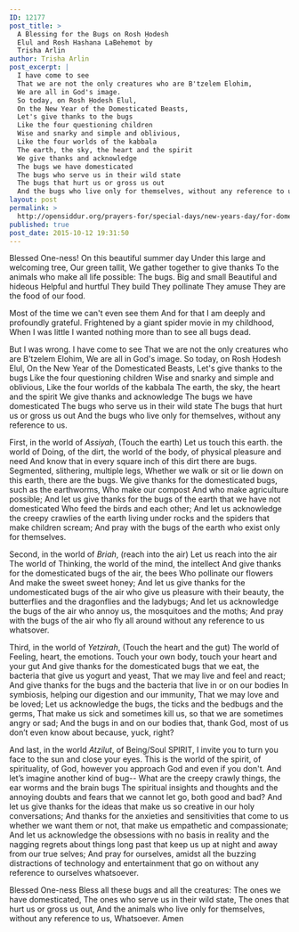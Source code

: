 ```yaml
---
ID: 12177
post_title: >
  A Blessing for the Bugs on Rosh Ḥodesh
  Elul and Rosh Hashana LaBehemot by
  Trisha Arlin
author: Trisha Arlin
post_excerpt: |
  I have come to see
  That we are not the only creatures who are B'tzelem Elohim,
  We are all in God's image.
  So today, on Rosh Ḥodesh Elul,
  On the New Year of the Domesticated Beasts,
  Let's give thanks to the bugs
  Like the four questioning children
  Wise and snarky and simple and oblivious,
  Like the four worlds of the kabbala
  The earth, the sky, the heart and the spirit
  We give thanks and acknowledge
  The bugs we have domesticated
  The bugs who serve us in their wild state
  The bugs that hurt us or gross us out
  And the bugs who live only for themselves, without any reference to us.
layout: post
permalink: >
  http://opensiddur.org/prayers-for/special-days/new-years-day/for-domesticated-animals/a-blessing-for-the-bugs-on-rosh-hodesh-elul-and-rosh-hashana-labehemot-by-trisha-arlin/
published: true
post_date: 2015-10-12 19:31:50
---
```

<div class="english">
Blessed One-ness!
On this beautiful summer day
Under this large and welcoming tree,
Our green tallit,
We gather together to give thanks
To the animals who make all life possible:
The bugs.
Big and small
Beautiful and hideous
Helpful and hurtful
They build
They pollinate
They amuse
They are the food of our food.

Most of the time we can't even see them
And for that I am deeply and profoundly grateful.
Frightened by a giant spider movie in my childhood,
When I was little I wanted nothing more than to see all bugs dead.

But I was wrong.
I have come to see
That we are not the only creatures who are B'tzelem Elohim,
We are all in God's image.
So today, on Rosh Ḥodesh Elul,
On the New Year of the Domesticated Beasts,
Let's give thanks to the bugs
Like the four questioning children
Wise and snarky and simple and oblivious,
Like the four worlds of the kabbala
The earth, the sky, the heart and the spirit
We give thanks and acknowledge
The bugs we have domesticated
The bugs who serve us in their wild state
The bugs that hurt us or gross us out
And the bugs who live only for themselves, without any reference to us.

First, in the world of <em>Assiyah</em>,
(Touch the earth)
Let us touch this earth.
the world of Doing, of the dirt,
the world of the body, of physical pleasure and need
And know that in every square inch of this dirt there are bugs.
Segmented, slithering, multiple legs,
Whether we walk or sit or lie down on this earth,
there are the bugs.
We give thanks for the domesticated bugs, such as the earthworms,
Who make our compost
And who make agriculture possible;
And let us give thanks for the bugs of the earth that we have not domesticated
Who feed the birds and each other;
And let us acknowledge the creepy crawlies of the earth living under rocks and the spiders that make children scream;
And pray with the bugs of the earth who exist only for themselves.

Second, in the world of <em>Briah</em>,
(reach into the air)
Let us reach into the air
The world of Thinking,
the world of the mind, the intellect
And give thanks for the domesticated bugs of the air, the bees
Who pollinate our flowers
And make the sweet sweet honey;
And let us give thanks for the undomesticated bugs of the air who give us pleasure with their beauty, the butterflies and the dragonflies and the ladybugs;
And let us acknowledge the bugs of the air who annoy us, the mosquitoes and the moths;
And pray with the bugs of the air who fly all around without any reference to us whatsover.

Third, in the world of <em>Yetzirah</em>,
(Touch the heart and the gut)
The world of Feeling, heart, the emotions.
Touch your own body, touch your heart and your gut
And give thanks for the domesticated bugs that we eat, the bacteria that give us yogurt and yeast,
That we may live and feel and react;
And give thanks for the bugs and the bacteria that live in or on our bodies
In symbiosis, helping our digestion and our immunity,
That we may love and be loved;
Let us acknowledge the bugs, the ticks and the bedbugs and the germs,
That make us sick and sometimes kill us, so that we are sometimes angry or sad;
And the bugs in and on our bodies that, thank God, most of us don’t even know about because, yuck, right?

And last, in the world <em>Atzilut</em>, of Being/Soul SPIRIT,
I invite you to turn you face to the sun and close your eyes.
This is the world of the spirit, of spirituality, of God, however you approach God and even if you don't.
And let’s imagine another kind of bug--
What are the creepy crawly things, the ear worms and the brain bugs
The spiritual insights and thoughts and the annoying doubts and fears that we cannot let go, both good and bad?
And let us give thanks for the ideas that make us so creative in our holy conversations;
And thanks for the anxieties and sensitivities that come to us whether we want them or not, that make us empathetic and compassionate;
And let us acknowledge the obsessions with no basis in reality and the nagging regrets about things long past that keep us up at night and away from our true selves;
And pray for ourselves, amidst all the buzzing distractions of technology and entertainment that go on without any reference to ourselves whatsoever.

Blessed One-ness
Bless all these bugs and all the creatures:
The ones we have domesticated,
The ones who serve us in their wild state,
The ones that hurt us or gross us out,
And the animals who live only for themselves, without any reference to us,
Whatsoever.
Amen
</div>